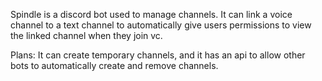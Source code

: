 Spindle is a discord bot used to manage channels.
It can link a voice channel to a text channel to automatically give users permissions to view the linked channel when they join vc.

Plans:
It can create temporary channels, and it has an api to allow other bots to automatically create and remove channels.
